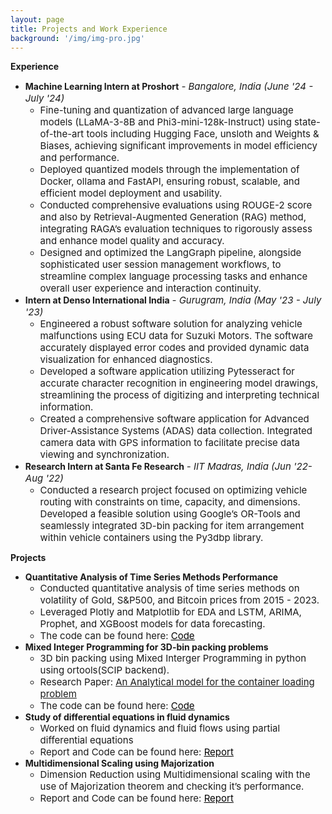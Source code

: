 ```yaml
---
layout: page
title: Projects and Work Experience
background: '/img/img-pro.jpg'
---
```


**Experience**
* **Machine Learning Intern at Proshort** *<span style="font-size: 15px;">- Bangalore, India (June '24 - July '24)</span>*
    * <span style="font-size: 15px;">Fine-tuning and quantization of advanced large language models (LLaMA-3-8B and Phi3-mini-128k-Instruct) using state-of-the-art tools including Hugging Face, unsloth and Weights \& Biases, achieving significant improvements in model efficiency and performance.</span>
    * <span style="font-size: 15px;">Deployed quantized models through the implementation of Docker, ollama and FastAPI, ensuring robust, scalable, and efficient model deployment and usability.</span>
    * <span style="font-size: 15px;">Conducted comprehensive evaluations using ROUGE-2 score and also by Retrieval-Augmented Generation (RAG) method, integrating RAGA’s evaluation techniques to rigorously assess and enhance model quality and accuracy.</span>
    * <span style="font-size: 15px;">Designed and optimized the LangGraph pipeline, alongside sophisticated user session management workflows, to streamline complex language processing tasks and enhance overall user experience and interaction continuity.</span>
* **Intern at Denso International India** *<span style="font-size: 15px;">- Gurugram, India (May '23 - July '23)</span>*
    * <span style="font-size: 15px;">Engineered a robust software solution for analyzing vehicle malfunctions using ECU data for Suzuki Motors. The software accurately displayed error codes and provided dynamic data visualization for enhanced diagnostics.</span>
    * <span style="font-size: 15px;">Developed a software application utilizing Pytesseract for accurate character recognition in engineering model drawings, streamlining the process of digitizing and interpreting technical information.</span>
    * <span style="font-size: 15px;">Created a comprehensive software application for Advanced Driver-Assistance Systems (ADAS) data collection. Integrated camera data with GPS information to facilitate precise data viewing and synchronization.</span>
* **Research Intern at Santa Fe Research** *<span style="font-size: 15px;">- IIT Madras, India (Jun '22-Aug '22)</span>*
    * <span style="font-size: 15px;">Conducted a research project focused on optimizing vehicle routing with constraints on time, capacity, and dimensions. Developed a feasible solution using Google’s OR-Tools and seamlessly integrated 3D-bin packing for item arrangement within vehicle containers using the Py3dbp library.</span>

**Projects**
* **Quantitative Analysis of Time Series Methods Performance**
    * <span style="font-size: 15px;">Conducted quantitative analysis of time series methods on volatility of Gold, S&P500, and Bitcoin prices from 2015 - 2023.</span>
    * <span style="font-size: 15px;">Leveraged Plotly and Matplotlib for EDA and LSTM, ARIMA, Prophet, and XGBoost models for data forecasting.</span>
    * <span style="font-size: 15px;">The code can be found here: <a href="https://github.com/Anish342/Forecasting" target = '_blank'><span style="text-decoration: underline; color: black;">Code</span></a></span>
* **Mixed Integer Programming for 3D-bin packing problems**
    * <span style="font-size: 15px;">3D bin packing using Mixed Interger Programming in python using ortools(SCIP backend).</span>
    * <span style="font-size: 15px;">Research Paper: <a href="https://github.com/Anish342/3d-bin-packing-using-MIP/blob/main/1-s2.0-037722179400002T-main.pdf" target = '_blank'>An Analytical model for the container loading problem</a></span>
    * <span style="font-size: 15px;">The code can be found here: <a href="https://github.com/Anish342/3d-bin-packing-using-MIP" target = '_blank'><span style="text-decoration: underline; color: black;">Code</span></a></span>
* **Study of differential equations in fluid dynamics**
    * <span style="font-size: 15px;">Worked on fluid dynamics and fluid flows using partial differential equations</span>
    * <span style="font-size: 15px;">Report and Code can be found here: <a href="https://github.com/Anish342/Study-of-differential-equations-in-fluid-dynamics-and-solute-dispersion-" target = '_blank'><span style="text-decoration: underline; color: black;">Report</span></a></span>
* **Multidimensional Scaling using Majorization**
    * <span style="font-size: 15px;">Dimension Reduction using Multidimensional scaling with the use of Majorization theorem and checking it’s performance.</span>
    * <span style="font-size: 15px;">Report and Code can be found here: <a href="https://github.com/Anish342/Multidimensional-Scaling-with-Majorization" target = '_blank'><span style="text-decoration: underline; color: black;">Report</span></a></span>

